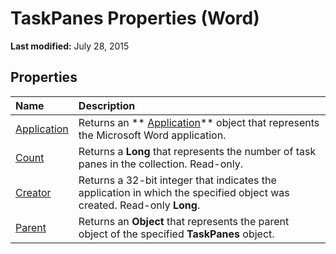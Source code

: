 
# TaskPanes Properties (Word)

 **Last modified:** July 28, 2015


## Properties



|**Name**|**Description**|
|:-----|:-----|
| [Application](bdb47b7c-08f9-1092-7315-fd8d4f22c1eb.md)|Returns an  ** [Application](d1cf6f8f-4e88-bf01-93b4-90a83f79cb44.md)** object that represents the Microsoft Word application.|
| [Count](8e1e4bcd-9d4b-b7b6-e847-17d249d20896.md)|Returns a  **Long** that represents the number of task panes in the collection. Read-only.|
| [Creator](e94b0c6c-90a6-e221-2d56-966a197056bf.md)|Returns a 32-bit integer that indicates the application in which the specified object was created. Read-only  **Long**.|
| [Parent](06faa655-fb00-d840-a2f0-a4a3cc5977aa.md)|Returns an  **Object** that represents the parent object of the specified **TaskPanes** object.|
